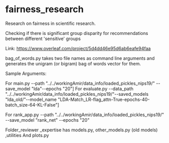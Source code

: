 # fairness_research

Research on fairness in scientific research.

Checking if there is significant group disparity for recommendations between different 'sensitive' groups 

Link: https://www.overleaf.com/project/5d4dd46e95d6ab6eafe94faa


bag_of_words.py takes two file names as command line arguments and generates the unigram (or bigram) bag of words vector for them.

Sample Arguments:

For main.py 
--path "../../workingAmir/data_info/loaded_pickles_nips19/" --save_model "lda"--epochs "20"]
For evaluate.py
--data_path "../../workingAmir/data_info/loaded_pickles_nips19/"--saved_models "lda_old/"--model_name "LDA-Match_LR-flag_attn-True-epochs-40-batch_size-64-KL-False"]

For rank_app.py
--path "../../workingAmir/data_info/loaded_pickles_nips19/" --save_model "rank_net" --epochs "20"

Folder_reviewer _expertise has models.py, other_models.py (old models) ,utilities
And plots.py

